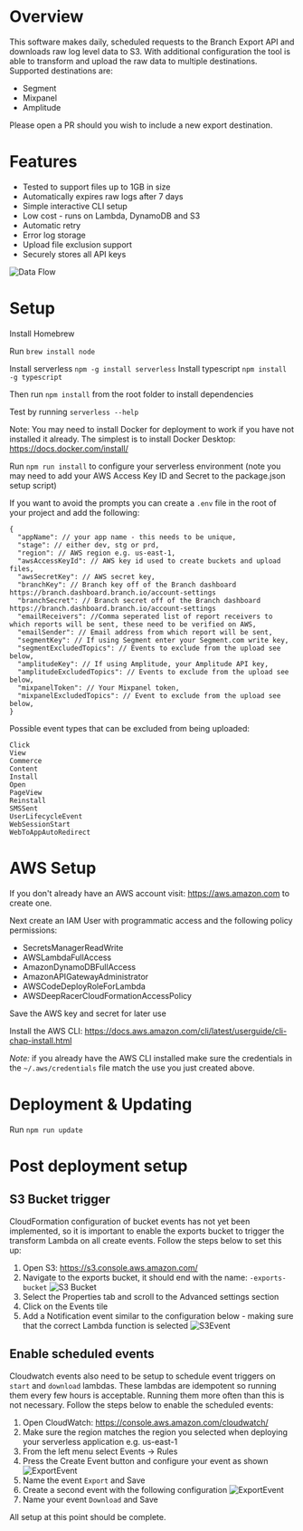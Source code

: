 
# Overview

This software makes daily, scheduled requests to the Branch Export API and downloads raw log level data to S3. With additional configuration the tool is able to transform and upload the raw data to multiple destinations. Supported destinations are:
  - Segment
  - Mixpanel
  - Amplitude

Please open a PR should you wish to include a new export destination.

# Features
  - Tested to support files up to 1GB in size
  - Automatically expires raw logs after 7 days
  - Simple interactive CLI setup
  - Low cost - runs on Lambda, DynamoDB and S3
  - Automatic retry
  - Error log storage
  - Upload file exclusion support
  - Securely stores all API keys

![Data Flow](docs/flow.png)

# Setup

Install Homebrew

Run `brew install node`

Install serverless `npm -g install serverless`
Install typescript `npm install -g typescript`

Then run `npm install` from the root folder to install dependencies

Test by running `serverless --help`

Note: You may need to install Docker for deployment to work if you have not installed it already. The simplest is to install Docker Desktop: https://docs.docker.com/install/

Run `npm run install` to configure your serverless environment (note you may need to add your AWS Access Key ID and Secret to the package.json setup script)

If you want to avoid the prompts you can create a `.env` file in the root of your project and add the following:

```
{
  "appName": // your app name - this needs to be unique,
  "stage": // either dev, stg or prd,
  "region": // AWS region e.g. us-east-1,
  "awsAccessKeyId": // AWS key id used to create buckets and upload files,
  "awsSecretKey": // AWS secret key,
  "branchKey": // Branch key off of the Branch dashboard https://branch.dashboard.branch.io/account-settings
  "branchSecret": // Branch secret off of the Branch dashboard https://branch.dashboard.branch.io/account-settings
  "emailReceivers": //Comma seperated list of report receivers to which reports will be sent, these need to be verified on AWS,
  "emailSender": // Email address from which report will be sent,
  "segmentKey": // If using Segment enter your Segment.com write key,
  "segmentExcludedTopics": // Events to exclude from the upload see below,
  "amplitudeKey": // If using Amplitude, your Amplitude API key,
  "amplitudeExcludedTopics": // Events to exclude from the upload see below,
  "mixpanelToken": // Your Mixpanel token,
  "mixpanelExcludedTopics": // Event to exclude from the upload see below,
}
```

Possible event types that can be excluded from being uploaded:   
```
Click
View
Commerce
Content
Install
Open
PageView
Reinstall
SMSSent
UserLifecycleEvent
WebSessionStart
WebToAppAutoRedirect
```

# AWS Setup

If you don't already have an AWS account visit: https://aws.amazon.com to create one.

Next create an IAM User with programmatic access and the following policy permissions:

- SecretsManagerReadWrite
- AWSLambdaFullAccess
- AmazonDynamoDBFullAccess
- AmazonAPIGatewayAdministrator
- AWSCodeDeployRoleForLambda
- AWSDeepRacerCloudFormationAccessPolicy

Save the AWS key and secret for later use

Install the AWS CLI: https://docs.aws.amazon.com/cli/latest/userguide/cli-chap-install.html

*Note:* if you already have the AWS CLI installed make sure the credentials in the `~/.aws/credentials` file match the use you just created above.

# Deployment & Updating

Run `npm run update`

# Post deployment setup

## S3 Bucket trigger

CloudFormation configuration of bucket events has not yet been implemented, so it is important to enable the exports bucket to trigger the transform Lambda on all create events. Follow the steps below to set this up:

1. Open S3: https://s3.console.aws.amazon.com/
2. Navigate to the exports bucket, it should end with the name: `-exports-bucket`
![S3 Bucket](docs/bucket.png)
3. Select the Properties tab and scroll to the Advanced settings section
4. Click on the Events tile
5. Add a Notification event similar to the configuration below - making sure that the correct Lambda function is selected
![S3Event](docs/s3Event.png)

## Enable scheduled events

Cloudwatch events also need to be setup to schedule event triggers on `start` and `download` lambdas. These lambdas are idempotent so running them every few hours is acceptable. Running them more often than this is not necessary. Follow the steps below to enable the scheduled events:

1. Open CloudWatch: https://console.aws.amazon.com/cloudwatch/
2. Make sure the region matches the region you selected when deploying your serverless application e.g. us-east-1
3. From the left menu select Events -> Rules
4. Press the Create Event button and configure your event as shown
![ExportEvent](docs/exportEvent.png)
5. Name the event `Export` and Save
6. Create a second event with the following configuration
![ExportEvent](docs/exportEvent.png)
7. Name your event `Download` and Save

All setup at this point should be complete.
